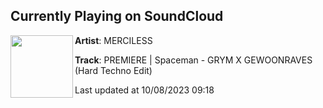 ## Currently Playing on SoundCloud

[<img align="left" width="100" src="https://i1.sndcdn.com/artworks-FMOtEqSilA9O5VEU-t5Htsg-t500x500.jpg">](https://soundcloud.com/merciless_techno/premiere-spaceman-grym-x-gewoonraves-hard-techno-edit)

**Artist**: MERCILESS 

**Track**: PREMIERE | Spaceman - GRYM X GEWOONRAVES (Hard Techno Edit)

Last updated at 10/08/2023 09:18
